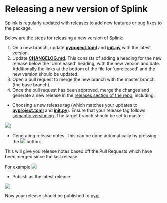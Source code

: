 # Releasing a new version of Splink

Splink is regularly updated with releases to add new features or bug fixes to the package.

Below are the steps for releasing a new version of Splink:

1. On a new branch, update [**pyproject.toml**](https://github.com/moj-analytical-services/splink/blob/master/pyproject.toml) and [**__init__.py**](https://github.com/moj-analytical-services/splink/blob/master/splink/__init__.py) with the latest version.
2. Update [**CHANGELOG.md**](https://github.com/moj-analytical-services/splink/blob/master/CHANGELOG.md). This consists of adding a heading for the new release below the 'Unreleased' heading, with the new version and date. Additionally the links at the bottom of the file for 'unreleased' and the new version should be updated.
3. Open a pull request to merge the new branch with the master branch (the base branch).
4. Once the pull request has been approved, merge the changes and generate a new release in the [releases section of the repo](https://github.com/moj-analytical-services/splink/releases), including:

- Choosing a new release tag (which matches your updates to [**pyproject.toml**](https://github.com/moj-analytical-services/splink/blob/master/pyproject.toml) and [**__init__.py**](https://github.com/moj-analytical-services/splink/blob/master/splink/__init__.py)). Ensure that your release tag follows [semantic versioning](https://docs.npmjs.com/about-semantic-versioning). The target branch should be set to master.


![](https://raw.githubusercontent.com/moj-analytical-services/splink/master/docs/img/releases/tag.png))

- Generating release notes. This can be done automatically by pressing the 
![](https://raw.githubusercontent.com/moj-analytical-services/splink/master/docs/img/releases/notes_button.png) button. 

This will give you release notes based off the Pull Requests which have been merged since the last release.

For example
![](https://raw.githubusercontent.com/moj-analytical-services/splink/master/docs/img/releases/notes.png)

- Publish as the latest release

![](https://raw.githubusercontent.com/moj-analytical-services/splink/master/docs/img/releases/publish.png)


Now your release should be published to [pypi](https://pypi.org/project/splink/#history).


